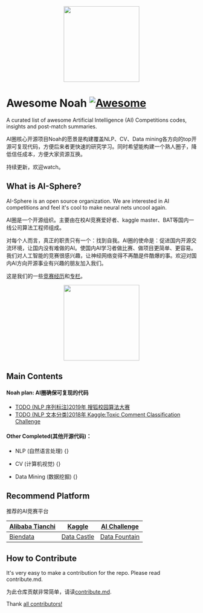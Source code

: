 <div align="center">
  <a href="https://zhuanlan.zhihu.com/c_1059141282965864448">
    <img width="200" heigth="200" src="https://aigroupz-1258285787.cos.ap-shanghai.myqcloud.com/blog/15504154942327.jpg">
  </a>
</div>


# Awesome Noah [![Awesome](https://cdn.rawgit.com/sindresorhus/awesome/d7305f38d29fed78fa85652e3a63e154dd8e8829/media/badge.svg)](https://github.com/sindresorhus/awesome)

A curated list of awesome Artificial Intelligence (AI) Competitions codes, insights and post-match summaries.

AI圈核心开源项目Noah的愿景是构建覆盖NLP、CV、Data mining各方向的top开源可复现代码，方便后来者更快速的研究学习。同时希望能构建一个熟人圈子，降低信任成本，方便大家资源互换。

持续更新，欢迎watch。

## What is AI-Sphere?

AI-Sphere is an open source organization. We are interested in AI competitions and feel it's cool to make neural nets uncool again.

AI圈是一个开源组织。主要由在校AI竞赛爱好者、kaggle master、BAT等国内一线公司算法工程师组成。

对每个人而言，真正的职责只有一个：找到自我。AI圈的使命是：促进国内开源交流环境，让国内没有难做的AI。使国内AI学习者做比赛、做项目更简单、更容易。我们对人工智能的竞赛很感兴趣，让神经网络变得不再酷是件酷爆的事。欢迎对国内AI方向开源事业有兴趣的朋友加入我们。

这是我们的一些[竞赛经历](https://github.com/AI-Sphere/Awesome-AI-Competition/blob/master/res/honor.md)和[专栏](https://zhuanlan.zhihu.com/c_1059141282965864448)。

<div align="center">
  <a href="https://zhuanlan.zhihu.com/c_1059141282965864448">
    <img width="200" heigth="200" src="https://aigroupz-1258285787.cos.ap-shanghai.myqcloud.com/blog/%E6%89%AB%E7%A0%81%E5%85%AC%E4%BC%97%E5%8F%B7.png">
  </a>
</div>

## Main Contents

#### Noah plan: AI圈确保可复现的代码

- [TODO (NLP 序列标注)2019年 搜狐校园算法大赛](https://github.com/nlpjoe/sohu-2019-awesome-bert)
- [TODO (NLP 文本分类)2018年 Kaggle:Toxic Comment Classification Challenge ](https://github.com/jetou/toxic_comment)

#### Other Completed(其他开源代码)：

- NLP (自然语言处理)
{}

- CV (计算机视觉)
{}

- Data Mining (数据挖掘)
{}

## Recommend Platform

推荐的AI竞赛平台

|[Alibaba Tianchi](https://tianchi.aliyun.com/home/)|[Kaggle](https://www.kaggle.com/)|[AI Challenge](https://challenger.ai/competitions)|
|----|----|----|
|[Biendata](https://biendata.com/)|[Data Castle](http://www.pkbigdata.com/common/cmptIndex.html)|[Data Fountain](https://www.datafountain.cn/)|



## How to Contribute

It's very easy to make a contribution for the repo. Please read contribute.md.

为此仓库贡献非常简单，请读[contribute.md](https://github.com/AI-Sphere/Awesome-AI-Competitions/blob/master/res/contribute.md).

Thank [all contributors!](https://github.com/AI-Sphere/Awesome-AI-Competitions/graphs/contributors)


